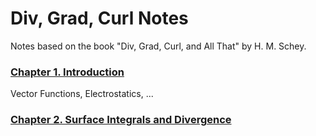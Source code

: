 # Div, Grad, Curl Notes

Notes based on the book "Div, Grad, Curl, and All That" by H. M. Schey.

### [Chapter 1. Introduction](1-introduction.html)
Vector Functions, Electrostatics, ...

### [Chapter 2. Surface Integrals and Divergence](2-surface-integrals-and-divergence.html)